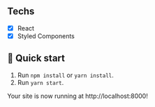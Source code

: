 ## Techs

- [x] React
- [x] Styled Components

## 🚀 Quick start

1. Run `npm install` or `yarn install`.<br />
2. Run `yarn start`.<br />


Your site is now running at http://localhost:8000!
